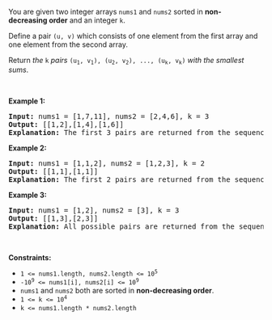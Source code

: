<p>You are given two integer arrays <code>nums1</code> and <code>nums2</code> sorted in <strong>non-decreasing&nbsp;order</strong> and an integer <code>k</code>.</p>

<p>Define a pair <code>(u, v)</code> which consists of one element from the first array and one element from the second array.</p>

<p>Return <em>the</em> <code>k</code> <em>pairs</em> <code>(u<sub>1</sub>, v<sub>1</sub>), (u<sub>2</sub>, v<sub>2</sub>), ..., (u<sub>k</sub>, v<sub>k</sub>)</code> <em>with the smallest sums</em>.</p>

<p>&nbsp;</p>
<p><strong class="example">Example 1:</strong></p>

<pre>
<strong>Input:</strong> nums1 = [1,7,11], nums2 = [2,4,6], k = 3
<strong>Output:</strong> [[1,2],[1,4],[1,6]]
<strong>Explanation:</strong> The first 3 pairs are returned from the sequence: [1,2],[1,4],[1,6],[7,2],[7,4],[11,2],[7,6],[11,4],[11,6]
</pre>

<p><strong class="example">Example 2:</strong></p>

<pre>
<strong>Input:</strong> nums1 = [1,1,2], nums2 = [1,2,3], k = 2
<strong>Output:</strong> [[1,1],[1,1]]
<strong>Explanation:</strong> The first 2 pairs are returned from the sequence: [1,1],[1,1],[1,2],[2,1],[1,2],[2,2],[1,3],[1,3],[2,3]
</pre>

<p><strong class="example">Example 3:</strong></p>

<pre>
<strong>Input:</strong> nums1 = [1,2], nums2 = [3], k = 3
<strong>Output:</strong> [[1,3],[2,3]]
<strong>Explanation:</strong> All possible pairs are returned from the sequence: [1,3],[2,3]
</pre>

<p>&nbsp;</p>
<p><strong>Constraints:</strong></p>

<ul>
	<li><code>1 &lt;= nums1.length, nums2.length &lt;= 10<sup>5</sup></code></li>
	<li><code>-10<sup>9</sup> &lt;= nums1[i], nums2[i] &lt;= 10<sup>9</sup></code></li>
	<li><code>nums1</code> and <code>nums2</code> both are sorted in <strong>non-decreasing order</strong>.</li>
	<li><code>1 &lt;= k &lt;= 10<sup>4</sup></code></li>
	<li><code>k &lt;=&nbsp;nums1.length *&nbsp;nums2.length</code></li>
</ul>
